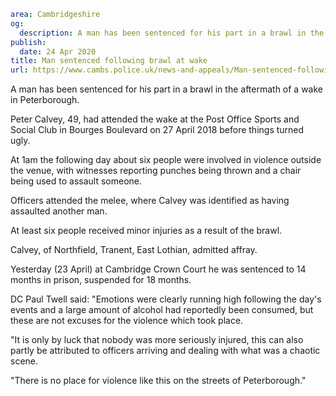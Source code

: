 ```yaml
area: Cambridgeshire
og:
  description: A man has been sentenced for his part in a brawl in the aftermath of a wake in Peterborough.
publish:
  date: 24 Apr 2020
title: Man sentenced following brawl at wake
url: https://www.cambs.police.uk/news-and-appeals/Man-sentenced-following-brawl-at-wake
```

A man has been sentenced for his part in a brawl in the aftermath of a wake in Peterborough.

Peter Calvey, 49, had attended the wake at the Post Office Sports and Social Club in Bourges Boulevard on 27 April 2018 before things turned ugly.

At 1am the following day about six people were involved in violence outside the venue, with witnesses reporting punches being thrown and a chair being used to assault someone.

Officers attended the melee, where Calvey was identified as having assaulted another man.

At least six people received minor injuries as a result of the brawl.

Calvey, of Northfield, Tranent, East Lothian, admitted affray.

Yesterday (23 April) at Cambridge Crown Court he was sentenced to 14 months in prison, suspended for 18 months.

DC Paul Twell said: "Emotions were clearly running high following the day's events and a large amount of alcohol had reportedly been consumed, but these are not excuses for the violence which took place.

"It is only by luck that nobody was more seriously injured, this can also partly be attributed to officers arriving and dealing with what was a chaotic scene.

"There is no place for violence like this on the streets of Peterborough."
